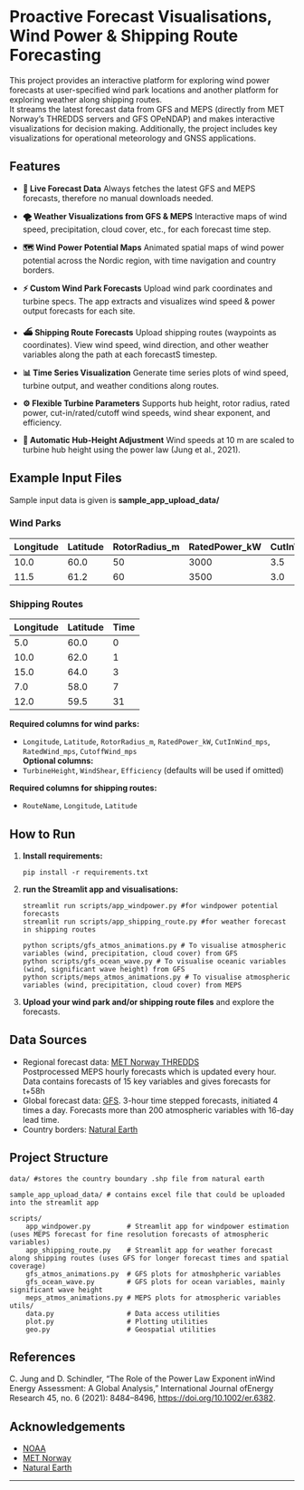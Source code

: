# Proactive Forecast Visualisations, Wind Power & Shipping Route Forecasting

This project provides an interactive platform for exploring wind power forecasts at user-specified wind park locations and another platform for exploring weather along shipping routes.  
It streams the latest forecast data from GFS and MEPS (directly from MET Norway’s THREDDS servers and GFS OPeNDAP) and makes interactive visualizations for decision making. Additionally, the project includes key visualizations for operational meteorology and GNSS applications.   

## Features

- **🚀 Live Forecast Data** 
Always fetches the latest GFS and MEPS forecasts, therefore no manual downloads needed.

- **🌪️ Weather Visualizations from GFS & MEPS** 
Interactive maps of wind speed, precipitation, cloud cover, etc., for each forecast time step.

- **🗺️ Wind Power Potential Maps** 
Animated spatial maps of wind power potential across the Nordic region, with time navigation and country borders.

- **⚡ Custom Wind Park Forecasts** 
Upload wind park coordinates and turbine specs. The app extracts and visualizes wind speed & power output forecasts for each site.

- **⛴️ Shipping Route Forecasts** 
Upload shipping routes (waypoints as coordinates). View wind speed, wind direction, and other weather variables along the path at each forecastS timestep.

- **📊 Time Series Visualization** 
Generate time series plots of wind speed, turbine output, and weather conditions along routes.

- **⚙️ Flexible Turbine Parameters** 
Supports hub height, rotor radius, rated power, cut-in/rated/cutoff wind speeds, wind shear exponent, and efficiency.

- **📏 Automatic Hub-Height Adjustment** 
Wind speeds at 10 m are scaled to turbine hub height using the power law (Jung et al., 2021).


## Example Input Files
Sample input data is given is **sample_app_upload_data/**
### Wind Parks

| Longitude | Latitude | RotorRadius_m | RatedPower_kW | CutInWind_mps | RatedWind_mps | CutoffWind_mps | TurbineHeight | WindShear | Efficiency |
|-----------|----------|---------------|---------------|---------------|---------------|----------------|---------------|-----------|------------|
| 10.0      | 60.0     | 50            | 3000          | 3.5           | 12.0          | 25.0           | 100           | 0.14      | 0.45       |
| 11.5      | 61.2     | 60            | 3500          | 3.0           | 11.5          | 25.0           | 120           | 0.16      | 0.44       |

### Shipping Routes

| Longitude | Latitude | Time |
|-----------|----------|------|
| 5.0       | 60.0     | 0    |
| 10.0      | 62.0     | 1    |
| 15.0      | 64.0     | 3    |
| 7.0       | 58.0     | 7    |
| 12.0      | 59.5     | 31   |

**Required columns for wind parks:**  
- `Longitude`, `Latitude`, `RotorRadius_m`, `RatedPower_kW`, `CutInWind_mps`, `RatedWind_mps`, `CutoffWind_mps`  
**Optional columns:**  
- `TurbineHeight`, `WindShear`, `Efficiency` (defaults will be used if omitted)

**Required columns for shipping routes:**  
- `RouteName`, `Longitude`, `Latitude`

## How to Run

1. **Install requirements:**  
   ```
   pip install -r requirements.txt
   ```

2. **run the Streamlit app and visualisations:**  
   ```
   streamlit run scripts/app_windpower.py #for windpower potential forecasts
   streamlit run scripts/app_shipping_route.py #for weather forecast in shipping routes

   python scripts/gfs_atmos_animations.py # To visualise atmospheric variables (wind, precipitation, cloud cover) from GFS
   python scripts/gfs_ocean_wave.py # To visualise oceanic variables (wind, significant wave height) from GFS
   python scripts/meps_atmos_animations.py # To visualise atmospheric variables (wind, precipitation, cloud cover) from MEPS
   ```

3. **Upload your wind park and/or shipping route files** and explore the forecasts. 

## Data Sources

- Regional forecast data: [MET Norway THREDDS](https://thredds.met.no/thredds/catalog.html)  
  Postprocessed MEPS hourly forecasts which is updated every hour. Data contains forecasts of 15 key variables and gives forecasts for t+58h
- Global forecast data: [GFS](https://nomads.ncep.noaa.gov/). 3-hour time stepped forecasts, initiated 4 times a day. Forecasts more than 200 atmospheric variables with 16-day lead time.
- Country borders: [Natural Earth](https://www.naturalearthdata.com/)

## Project Structure

```
data/ #stores the country boundary .shp file from natural earth

sample_app_upload_data/ # contains excel file that could be uploaded into the streamlit app

scripts/
    app_windpower.py         # Streamlit app for windpower estimation (uses MEPS forecast for fine resolution forecasts of atmospheric variables)
    app_shipping_route.py    # Streamlit app for weather forecast along shipping routes (uses GFS for longer forecast times and spatial coverage) 
    gfs_atmos_animations.py  # GFS plots for atmoshpheric variables
    gfs_ocean_wave.py        # GFS plots for ocean variables, mainly significant wave height
    meps_atmos_animations.py # MEPS plots for atmospheric variables
utils/
    data.py                  # Data access utilities
    plot.py                  # Plotting utilities
    geo.py                   # Geospatial utilities
```

## References

C. Jung and D. Schindler, “The Role of the Power Law Exponent inWind Energy Assessment: A Global Analysis,” International Journal ofEnergy Research 45, no. 6 (2021): 8484–8496, https://doi.org/10.1002/er.6382. 


## Acknowledgements
- [NOAA](https://nomads.ncep.noaa.gov/)
- [MET Norway](https://www.met.no/)
- [Natural Earth](https://www.naturalearthdata.com/)

---


